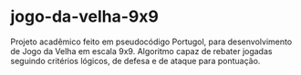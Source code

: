 # jogo-da-velha-9x9
Projeto acadêmico feito em pseudocódigo Portugol, para desenvolvimento de Jogo da Velha em escala 9x9. Algoritmo capaz de rebater jogadas seguindo critérios lógicos, de defesa e de ataque para pontuação.
